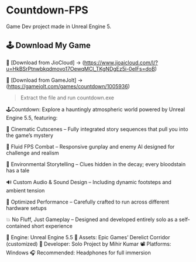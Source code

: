 # Countdown-FPS
Game Dev project made in Unreal Engine 5.

## 🕹️ Download My Game

🔗 [Download from JioCloud] ->
    (https://www.jioaicloud.com/l/?u=HkBSrPtnwbkqdmovo17OewqMCl_TKgNDgEz5i-0elFs=doB)

🔗 [Download from GameJolt] ->
    (https://gamejolt.com/games/countdown/1005936)

> Extract the file and run countdown.exe

🕹️Countdown:
Explore a hauntingly atmospheric world powered by Unreal Engine 5.5, featuring:

🎥 Cinematic Cutscenes – Fully integrated story sequences that pull you into the game’s mystery

🔫 Fluid FPS Combat – Responsive gunplay and enemy AI designed for challenge and realism

🧠 Environmental Storytelling – Clues hidden in the decay; every bloodstain has a tale

🔊 Custom Audio & Sound Design – Including dynamic footsteps and ambient tension

🎯 Optimized Performance – Carefully crafted to run across different hardware setups

💥 No Fluff, Just Gameplay – Designed and developed entirely solo as a self-contained short experience

🧪 Engine: Unreal Engine 5.5
🎨 Assets: Epic Games’ Derelict Corridor (customized)
👤 Developer: Solo Project by Mihir Kumar
📽️ Platforms: Windows
🎧 Recommended: Headphones for full immersion
